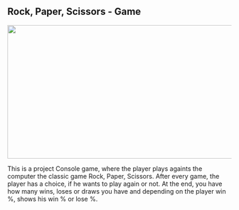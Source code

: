 ## Rock, Paper, Scissors - Game

<img src="https://github.com/user-attachments/assets/4b95743e-4a23-4aa9-9c36-c56c6034b0a1" width="600" height="300" />

This is a project Console game, where the player plays againts the computer the classic game Rock, Paper, Scissors.
After every game, the player has a choice, if he wants to play again or not.
At the end, you have how many wins, loses or draws you have and depending on the player win %, shows his win % or lose %.

